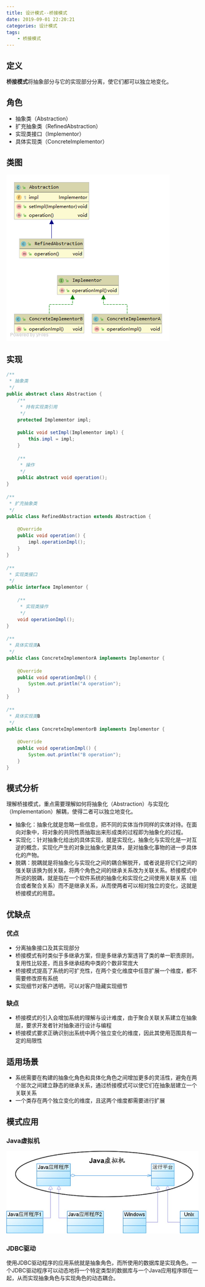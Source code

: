 ```yaml
---
title: 设计模式--桥接模式
date: 2019-09-01 22:20:21
categories: 设计模式
tags:
	- 桥接模式
---
```

## 定义
**桥接模式**将抽象部分与它的实现部分分离，使它们都可以独立地变化。

## 角色
* 抽象类（Abstraction）
* 扩充抽象类（RefinedAbstraction）
* 实现类接口（Implementor）
* 具体实现类（ConcreteImplementor）

## 类图
![Bridge UML](/images/design-patterns/Bridge%20UML.png)

## 实现
```java
/**
 * 抽象类
 */
public abstract class Abstraction {
    /**
     * 持有实现类引用
     */
    protected Implementor impl;

    public void setImpl(Implementor impl) {
        this.impl = impl;
    }

    /**
     * 操作
     */
    public abstract void operation();
}

/**
 * 扩充抽象类
 */
public class RefinedAbstraction extends Abstraction {

    @Override
    public void operation() {
        impl.operationImpl();
    }
}

/**
 * 实现类接口
 */
public interface Implementor {
    
    /**
     * 实现类操作
     */
    void operationImpl();
}

/**
 * 具体实现类A
 */
public class ConcreteImplementorA implements Implementor {

    @Override
    public void operationImpl() {
        System.out.println("A operation");
    }
}

/**
 * 具体实现类B
 */
public class ConcreteImplementorB implements Implementor {

    @Override
    public void operationImpl() {
        System.out.println("B operation");
    }
}
```

## 模式分析
理解桥接模式，重点需要理解如何将抽象化（Abstraction）与实现化（Implementation）解耦，使得二者可以独立地变化。
* 抽象化：抽象化就是忽略一些信息，把不同的实体当作同样的实体对待。在面向对象中，将对象的共同性质抽取出来形成类的过程即为抽象化的过程。
* 实现化：针对抽象化给出的具体实现，就是实现化，抽象化与实现化是一对互逆的概念，实现化产生的对象比抽象化更具体，是对抽象化事物的进一步具体化的产物。
* 脱耦：脱耦就是将抽象化与实现化之间的耦合解脱开，或者说是将它们之间的强关联该换为弱关联，将两个角色之间的继承关系改为关联关系。桥接模式中所说的脱耦，就是指在一个软件系统的抽象化和实现化之间使用关联关系（组合或者聚合关系）而不是继承关系，从而使两者可以相对独立的变化，这就是桥接模式的用意。 

## 优缺点
### 优点
* 分离抽象接口及其实现部分
* 桥接模式有时类似于多继承方案，但是多继承方案违背了类的单一职责原则，复用性比较差，而且多继承结构中类的个数非常庞大
* 桥接模式提高了系统的可扩充性，在两个变化维度中任意扩展一个维度，都不需要修改原有系统
* 实现细节对客户透明，可以对客户隐藏实现细节

### 缺点
* 桥接模式的引入会增加系统的理解与设计难度，由于聚合关联关系建立在抽象层，要求开发者针对抽象进行设计与编程
* 桥接模式要求正确识别出系统中两个独立变化的维度，因此其使用范围具有一定的局限性

## 适用场景
* 系统需要在构建的抽象化角色和具体化角色之间增加更多的灵活性，避免在两个层次之间建立静态的继承关系，通过桥接模式可以使它们在抽象层建立一个关联关系
* 一个类存在两个独立变化的维度，且这两个维度都需要进行扩展

## 模式应用
### Java虚拟机
![Java虚拟机](/images/design-patterns/Java虚拟机.png)

### JDBC驱动
使用JDBC驱动程序的应用系统就是抽象角色，而所使用的数据库是实现角色。一个JDBC驱动程序可以动态地将一个特定类型的数据库与一个Java应用程序绑在一起，从而实现抽象角色与实现角色的动态耦合。